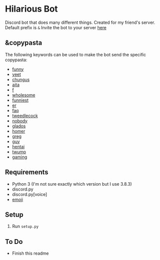 # Hilarious Bot
 Discord bot that does many different things. Created for my friend's server. Default prefix is `&`
 Invite the bot to your server [here](https://discord.com/api/oauth2/authorize?client_id=724141587369689088&permissions=3271744&scope=bot)

## &copypasta
The following keywords can be used to make the bot send the specific copypasta:
- [funny](https://www.reddit.com/r/copypasta/comments/hdfkq8/funy/)
- [yeet](https://www.reddit.com/r/copypasta/comments/geuex1/to_yeet_or_not_to_yeet/)
- [chungus](https://www.reddit.com/r/copypasta/comments/ghezgt/kronk_rates_your_chungus/)
- [aita](https://www.reddit.com/r/copypasta/comments/hjfei3/aita_for_murdering_17_children/)
- [f](https://www.reddit.com/r/copypasta/comments/h8v92y/f/)
- [wholesome](https://www.reddit.com/r/okbuddyretard/comments/gh3nqx/trust_me_it_makes_it_funnier/fq73jx6/?context=3)
- [funniest](https://www.reddit.com/r/copypasta/comments/gak2kc/funniest_thing_ive_ever_seen_wrote_this_myself_in/)
- [er](https://www.reddit.com/r/MakeMeSuffer/comments/g9cjo8/absolute_suffering/fosrznt/?context=3)
- [faq](https://www.reddit.com/r/copypasta/comments/fwkfyq/faq_i_just_shit_and_cum_at_your_comment/)
- [tweedlecock](https://www.reddit.com/r/okbuddyretard/comments/fgu6o7/subscriptions_by_day/fk6x510/?context=3)
- [nobody](https://www.reddit.com/r/copypasta/comments/etlw8e/nobody_fucking_asked/)
- [glados](https://www.reddit.com/r/copypasta/comments/g2aqnl/hey_vsauce_glados_here_nice_cock/)
- [homer](https://www.reddit.com/r/copypasta/comments/e1bx2s/wet_dreams_of_homer_simpson_credit_to_ucummy_boner/)
- [greg](https://www.reddit.com/r/copypasta/comments/c3zskd/credit_to_ufuckthestate1776_in_the_comments_of_an/)
- [guy](https://www.reddit.com/r/195/comments/ilsbi8/the_guy/g3uiry6/?context=3)
- [hentai](https://www.reddit.com/r/copypasta/comments/ilx5fb/bitches_in_hentai_be_like/)
- [twump](https://www.reddit.com/r/copypasta/comments/i9e6zf/trump_has_a_massive_cock/g1eiby1/?context=3)
- [gaming](https://www.reddit.com/r/dogelore/comments/iuvny6/another_gamer_oppressed_by_society/g5o3ny0/?context=3)

## Requirements
- Python 3 (I'm not sure exactly which version but I use 3.8.3)
- discord.py
- discord.py[voice]
- [emoji](https://pypi.org/project/emoji/)

## Setup
1. Run `setup.py`

## To Do
- Finish this readme